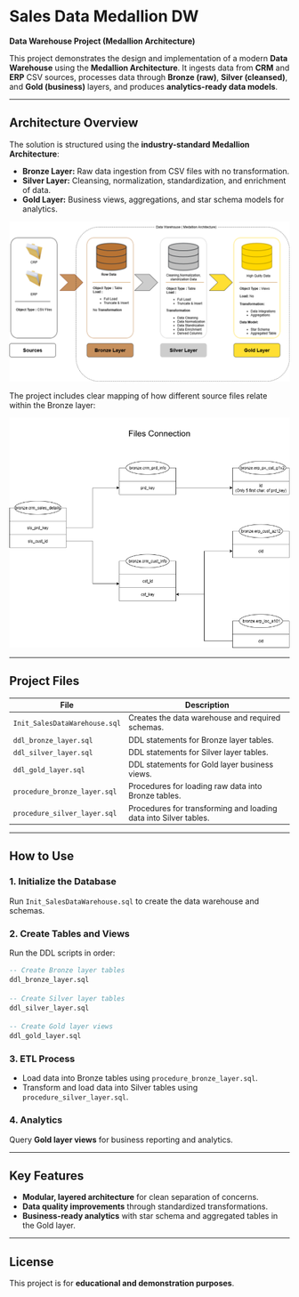 # Sales Data Medallion DW

**Data Warehouse Project (Medallion Architecture)**

This project demonstrates the design and implementation of a modern **Data Warehouse** using the **Medallion Architecture**. It ingests data from **CRM** and **ERP** CSV sources, processes data through **Bronze (raw)**, **Silver (cleansed)**, and **Gold (business)** layers, and produces **analytics-ready data models**.

---

## Architecture Overview

The solution is structured using the **industry-standard Medallion Architecture**:

- **Bronze Layer:** Raw data ingestion from CSV files with no transformation.  
- **Silver Layer:** Cleansing, normalization, standardization, and enrichment of data.  
- **Gold Layer:** Business views, aggregations, and star schema models for analytics.

![Data Warehouse Architecture](Doc/Data_Warehouse_Architecture.png)

The project includes clear mapping of how different source files relate within the Bronze layer:

![Files Connection](Doc/Data_Connection.png)

---

## Project Files

| File | Description |
|------|-------------|
| `Init_SalesDataWarehouse.sql` | Creates the data warehouse and required schemas. |
| `ddl_bronze_layer.sql` | DDL statements for Bronze layer tables. |
| `ddl_silver_layer.sql` | DDL statements for Silver layer tables. |
| `ddl_gold_layer.sql` | DDL statements for Gold layer business views. |
| `procedure_bronze_layer.sql` | Procedures for loading raw data into Bronze tables. |
| `procedure_silver_layer.sql` | Procedures for transforming and loading data into Silver tables. |

---

## How to Use

### 1. Initialize the Database
Run `Init_SalesDataWarehouse.sql` to create the data warehouse and schemas.

### 2. Create Tables and Views
Run the DDL scripts in order:
```sql
-- Create Bronze layer tables
ddl_bronze_layer.sql

-- Create Silver layer tables
ddl_silver_layer.sql

-- Create Gold layer views
ddl_gold_layer.sql
```

### 3. ETL Process
- Load data into Bronze tables using `procedure_bronze_layer.sql`.  
- Transform and load data into Silver tables using `procedure_silver_layer.sql`.

### 4. Analytics
Query **Gold layer views** for business reporting and analytics.

---

## Key Features

- **Modular, layered architecture** for clean separation of concerns.  
- **Data quality improvements** through standardized transformations.  
- **Business-ready analytics** with star schema and aggregated tables in the Gold layer.  

---

## License

This project is for **educational and demonstration purposes**.


